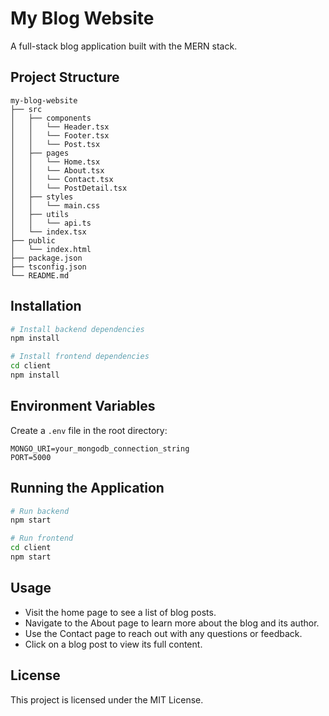 # My Blog Website

A full-stack blog application built with the MERN stack.

## Project Structure

```
my-blog-website
├── src
│   ├── components
│   │   └── Header.tsx
│   │   └── Footer.tsx
│   │   └── Post.tsx
│   ├── pages
│   │   └── Home.tsx
│   │   └── About.tsx
│   │   └── Contact.tsx
│   │   └── PostDetail.tsx
│   ├── styles
│   │   └── main.css
│   ├── utils
│   │   └── api.ts
│   └── index.tsx
├── public
│   └── index.html
├── package.json
├── tsconfig.json
└── README.md
```

## Installation

```bash
# Install backend dependencies
npm install

# Install frontend dependencies
cd client
npm install
```

## Environment Variables

Create a `.env` file in the root directory:

```env
MONGO_URI=your_mongodb_connection_string
PORT=5000
```

## Running the Application

```bash
# Run backend
npm start

# Run frontend
cd client
npm start
```

## Usage

- Visit the home page to see a list of blog posts.
- Navigate to the About page to learn more about the blog and its author.
- Use the Contact page to reach out with any questions or feedback.
- Click on a blog post to view its full content.

## License

This project is licensed under the MIT License.